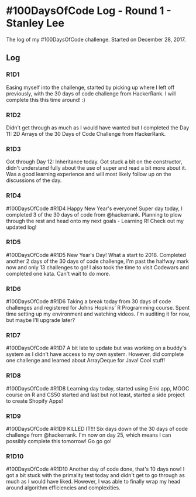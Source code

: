 # #100DaysOfCode Log - Round 1 - Stanley Lee

The log of my #100DaysOfCode challenge. Started on December 28, 2017.

## Log

### R1D1 
Easing myself into the challenge, started by picking up where I left off previously, with the 30 days of code challenge from HackerRank. I will complete this this time around! :)

### R1D2
Didn't get through as much as I would have wanted but I completed the Day 11: 2D Arrays of the 30 Days of Code Challenge from HackerRank.

### R1D3
Got through Day 12: Inheritance today. Got stuck a bit on the constructor, didn't understand fully about the use of super and read a bit more about it. Was a good learning experience and will most likely follow up on the discussions of the day.

### R1D4
#100DaysOfCode #R1D4 Happy New Year's everyone! Super day today, I completed 3 of the 30 days of code from @hackerrank. Planning to plow through the rest and head onto my next goals - Learning R! Check out my updated log!

### R1D5
#100DaysOfCode #R1D5 New Year's Day! What a start to 2018. Completed another 2 days of the 30 days of code challenge, I'm past the halfway mark now and only 13 challenges to go! I also took the time to visit Codewars and completed one kata. Can't wait to do more.

### R1D6
#100DaysOfCode #R1D6 Taking a break today from 30 days of code challenges and registered for Johns Hopkins' R Programming course. Spent time setting up my environment and watching videos. I'm auditing it for now, but maybe I'll upgrade later?

### R1D7
#100DaysOfCode #R1D7 A bit late to update but was working on a buddy's system as I didn't have access to my own system. However, did complete one challenge and learned about ArrayDeque for Java! Cool stuff!

### R1D8
#100DaysOfCode #R1D8 Learning day today, started using Enki app, MOOC course on R and CS50 started and last but not least, started a side project to create Shopify Apps!

### R1D9
#100DaysOfCode #R1D9 KILLED IT!!! Six days down of the 30 days of code challenge from @hackerrank. I'm now on day 25, which means I can possibly complete this tomorrow! Go go go!

### R1D10
#100DaysOfCode #R1D10 Another day of code done, that's 10 days now! I got a bit stuck with the primality test today and didn't get to go through as much as I would have liked. However, I was able to finally wrap my head around algorithm efficiencies and complexities.